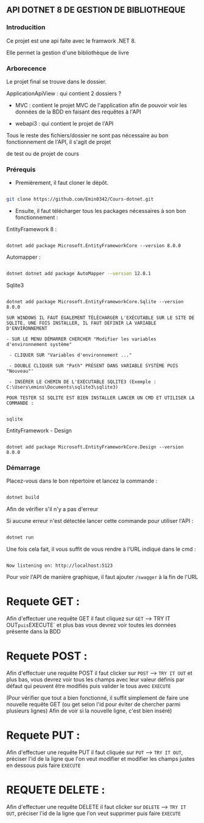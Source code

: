 ## API DOTNET 8 DE GESTION DE BIBLIOTHEQUE



### Introducition



Ce projet est une api faite avec le framwork .NET 8.



Elle permet la gestion d'une bibliothèque de livre



### Arborecence



Le projet final se trouve dans le dossier.

ApplicationApiView : qui contient 2 dossiers ?

- MVC : contient le projet MVC de l'application afin de pouvoir voir les données de la BDD en faisant des requêtes à l'API

- webapi3 : qui contient le projet de l'API



Tous le reste des fichiers/dossier ne sont pas nécessaire au bon fonctionnement de l'API, il s'agit de projet

de test ou de projet de cours

### Prérequis



- Premièrement, il faut cloner le dépôt.

```bash

git clone https://github.com/Emin0342/Cours-dotnet.git

```



- Ensuite, il faut télécharger tous les packages nécessaires à son bon fonctionnement :



EntityFramework 8 :



```shell

dotnet add package Microsoft.EntityFrameworkCore --version 8.0.0

```

Automapper :



```bash

dotnet dotnet add package AutoMapper --version 12.0.1

```



Sqlite3

```shell

dotnet add package Microsoft.EntityFrameworkCore.Sqlite --version 8.0.0

```

`SUR WINDOWS IL FAUT ÉGALEMENT TÉLÉCHARGER L'EXÉCUTABLE SUR LE SITE DE SQLITE, UNE FOIS INSTALLER, IL FAUT DÉFINIR LA VARIABLE D'ENVIRONNEMENT `



` - SUR LE MENU DÉMARRER CHERCHER "Modifier les variables d'environnement système" `



` - CLIQUER SUR "Variables d'environnement ..."`



` - DOUBLE CLIQUER SUR "Path" PRÉSENT DANS VARIABLE SYSTÈME PUIS "Nouveau"'`



` - INSÉRER LE CHEMIN DE L'EXÉCUTABLE SQLITE3 (Exemple : C:\Users\emins\Documents\sqlite3\sqlite3)`



`POUR TESTER SI SQLITE EST BIEN INSTALLER LANCER UN CMD ET UTILISER LA COMMANDE : `

```shell

sqlite

```





EntityFramework - Design

```shell

dotnet add package Microsoft.EntityFrameworkCore.Design --version 8.0.0

```



### Démarrage



Placez-vous dans le bon répertoire et lancez la commande :



```cs

dotnet build

```

Afin de vérifier s'il n'y a pas d'erreur



Si aucune erreur n'est détectée lancer cette commande pour utiliser l'API :



```cs

dotnet run

```



Une fois cela fait, il vous suffit de vous rendre à l'URL indiqué dans le cmd :



```shell

Now listening on: http://localhost:5123

```



Pour voir l'API de manière graphique, il faut ajouter `/swagger` à la fin de l'URL



# Requete GET :



Afin d'effectuer une requête GET il faut cliquez sur `GET` --> TRY IT OUT` puis `EXECUTE` et plus bas vous devrez voir toutes les données présente dans la BDD



# Requete POST :



Afin d'effectuer une requête POST il faut clicker sur `POST` --> `TRY IT OUT` et plus bas, vous devrez voir tous les champs avec leur valeur définis par défaut qui peuvent être modifiés puis valider le tous avec `EXECUTE`

(Pour vérifier que tout a bien fonctionné, il suffit simplement de faire une nouvelle requête GET (ou get selon l'id pour éviter de chercher parmi plusieurs lignes) Afin de voir si la nouvelle ligne, c'est bien inséré)





# Requete PUT :



Afin d'effectuer une requête PUT il faut cliquée sur `PUT` --> `TRY IT OUT`, préciser l'id de la ligne que l'on veut modifier et modifier les champs justes en dessous puis faire `EXECUTE`



# REQUETE DELETE :



Afin d'effectuer une requête DELETE il faut clicker sur `DELETE` --> `TRY IT OUT`, préciser l'id de la ligne que l'on veut supprimer puis faire `EXECUTE`